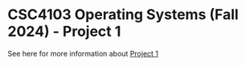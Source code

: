 # CSC4103 Operating Systems (Fall 2024) - Project 1

See here for more information about [Project 1][project1]

[project1]: https://teaching.hkaiser.org/fall2024/csc4103/projects/project1/
